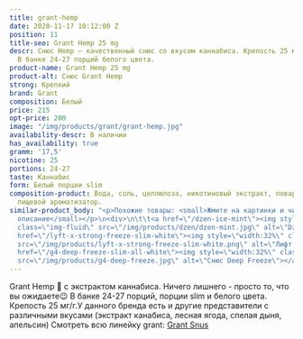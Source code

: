 ```yaml
---
title: grant-hemp
date: 2020-11-17 10:12:00 Z
position: 11
title-seo: Grant Hemp 25 mg
descr: Снюс Hemp — качественный снюс со вкусом каннабиса. Крепость 25 мг никотина.
  В банке 24-27 порций белого цвета.
product-name: Grant Hemp 25 mg
product-alt: Снюс Grant Hemp
strong: Крепкий
brand: Grant
composition: Белый
price: 215
opt-price: 200
image: "/img/products/grant/grant-hemp.jpg"
availability-descr: В наличии
has_availability: true
gramm: '17,5'
nicotine: 25
portions: 24-27
taste: Каннабис
form: Белый порции slim
composition-product: Вода, соль, целлюлоза, никотиновый экстракт, поваренная сода,
  пищевой ароматизатор.
similar-product_body: "<p>Похожие товары: <small>Жмите на картинки и читайте полное
  описание</small></p>\n<div>\n\t\t<a href=\"/dzen-ice-mint\"><img style=\"width:32%\"
  class=\"img-fluid\" src=\"/img/products/dzen/dzen-mint.jpg\" alt=\"Dzen Ice Mint\"></a>\n\t\t<a
  href=\"/lyft-x-strong-freeze-slim-white\"><img style=\"width:32%\" class=\"img-fluid\"
  src=\"/img/products/lyft-x-strong-freeze-slim-white.png\" alt=\"Лифт фриз\"></a>\n<a
  href=\"/g4-deep-freeze-slim-all-white\"><img style=\"width:32%\" class=\"img-fluid\"
  src=\"/img/products/g4-deep-freeze.jpg\" alt=\"Снюс Deep Freeze\"></a>\n</div>"
---
```


Grant Hemp 🌱 с экстрактом каннабиса. Ничего лишнего - просто то, что вы ожидаете😉 В банке 24-27 порций, порции slim и белого цвета. Крепость 25 мг/г.У данного бренда есть и другие представители c различными вкусами (экстракт канабиса, лесная ягода, спелая дыня, апельсин) Смотреть всю линейку grant: <a href="/grant-snus">Grant Snus</a>